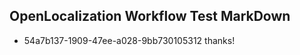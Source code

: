 ## OpenLocalization Workflow Test MarkDown
* 54a7b137-1909-47ee-a028-9bb730105312 thanks!

<!--HONumber=Jul16_HO4-->


